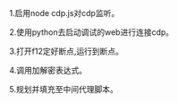 1.启用node cdp.js对cdp监听。

2.使用python去启动调试的web进行连接cdp。

3.打开f12定好断点,运行到断点。

4.调用加解密表达式。

5.规划并填充至中间代理脚本。
